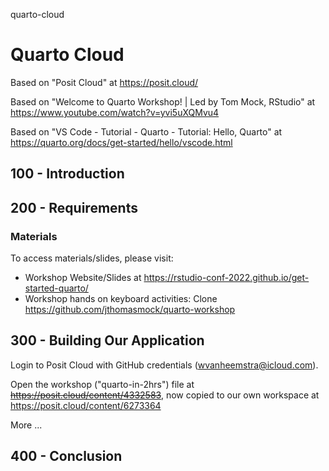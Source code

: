 quarto-cloud
# Quarto Cloud

Based on "Posit Cloud" at https://posit.cloud/

Based on "Welcome to Quarto Workshop! | Led by Tom Mock, RStudio" at https://www.youtube.com/watch?v=yvi5uXQMvu4

Based on "VS Code - Tutorial - Quarto - Tutorial: Hello, Quarto" at https://quarto.org/docs/get-started/hello/vscode.html

## 100 - Introduction

## 200 - Requirements

### Materials
To access materials/slides, please visit:

- Workshop Website/Slides at https://rstudio-conf-2022.github.io/get-started-quarto/
- Workshop hands on keyboard activities: Clone https://github.com/jthomasmock/quarto-workshop

## 300 - Building Our Application

Login to Posit Cloud with GitHub credentials (wvanheemstra@icloud.com).

Open the workshop ("quarto-in-2hrs") file at ~~https://posit.cloud/content/4332583~~, now copied to our own workspace at https://posit.cloud/content/6273364

More ...

## 400 - Conclusion
